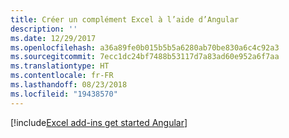 ```yaml
---
title: Créer un complément Excel à l’aide d’Angular
description: ''
ms.date: 12/29/2017
ms.openlocfilehash: a36a89fe0b015b5b5a6280ab70be830a6c4c92a3
ms.sourcegitcommit: 7ecc1dc24bf7488b53117d7a83ad60e952a6f7aa
ms.translationtype: HT
ms.contentlocale: fr-FR
ms.lasthandoff: 08/23/2018
ms.locfileid: "19438570"
---
```

[!include[Excel add-ins get started Angular](../includes/file-get-started-excel-angular.md)]